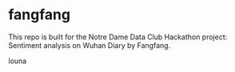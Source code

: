 # fangfang

This repo is built for the Notre Dame Data Club Hackathon project: Sentiment analysis on Wuhan Diary by Fangfang. 

louna
